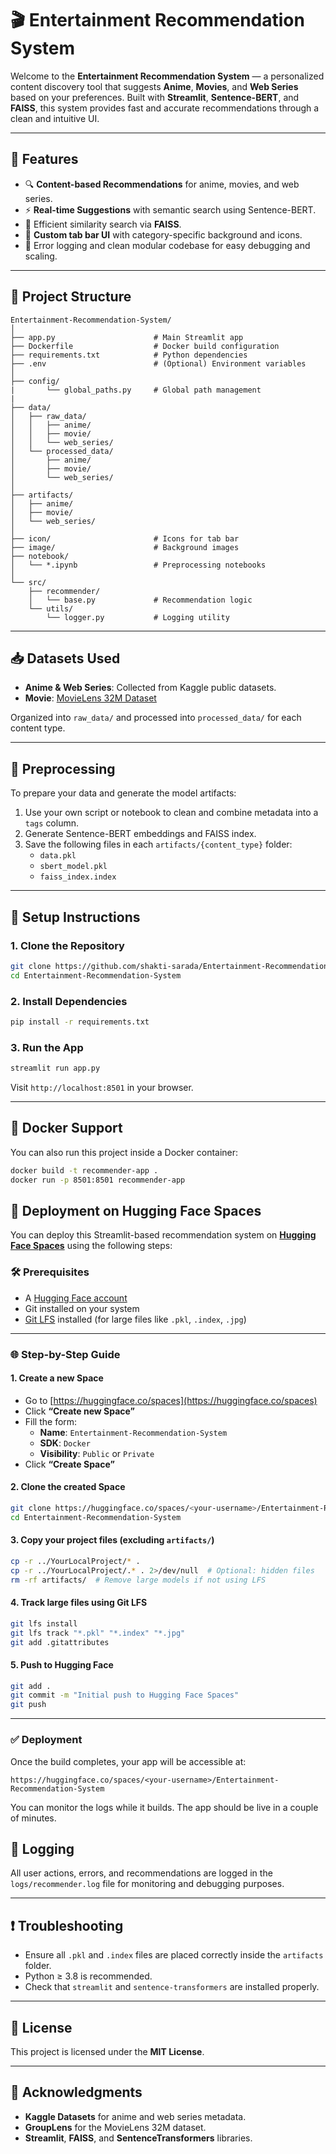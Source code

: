 # 🎬 Entertainment Recommendation System

Welcome to the **Entertainment Recommendation System** — a personalized content discovery tool that suggests **Anime**, **Movies**, and **Web Series** based on your preferences. Built with **Streamlit**, **Sentence-BERT**, and **FAISS**, this system provides fast and accurate recommendations through a clean and intuitive UI.

---

## 🚀 Features

- 🔍 **Content-based Recommendations** for anime, movies, and web series.
- ⚡ **Real-time Suggestions** with semantic search using Sentence-BERT.
- 🧠 Efficient similarity search via **FAISS**.
- 🎨 **Custom tab bar UI** with category-specific background and icons.
- 🧾 Error logging and clean modular codebase for easy debugging and scaling.

---

## 📂 Project Structure

```
Entertainment-Recommendation-System/
│
├── app.py                      # Main Streamlit app
├── Dockerfile                  # Docker build configuration
├── requirements.txt            # Python dependencies
├── .env                        # (Optional) Environment variables
│
├── config/
|       └── global_paths.py     # Global path management
|
├── data/
│   ├── raw_data/
│   │   ├── anime/
│   │   ├── movie/
│   │   └── web_series/
│   └── processed_data/
│       ├── anime/
│       ├── movie/
│       └── web_series/
│
├── artifacts/
│   ├── anime/
│   ├── movie/
│   └── web_series/
│
├── icon/                       # Icons for tab bar
├── image/                      # Background images
├── notebook/
│   └── *.ipynb                 # Preprocessing notebooks
│
└── src/
    ├── recommender/
    │   └── base.py             # Recommendation logic
    └── utils/
        └── logger.py           # Logging utility
```

---

## 📥 Datasets Used

- **Anime & Web Series**: Collected from Kaggle public datasets.
- **Movie**: [MovieLens 32M Dataset](https://grouplens.org/datasets/movielens/)

Organized into `raw_data/` and processed into `processed_data/` for each content type.

---

## 🧪 Preprocessing

To prepare your data and generate the model artifacts:

1. Use your own script or notebook to clean and combine metadata into a `tags` column.
2. Generate Sentence-BERT embeddings and FAISS index.
3. Save the following files in each `artifacts/{content_type}` folder:
   - `data.pkl`
   - `sbert_model.pkl`
   - `faiss_index.index`

---

## 🔧 Setup Instructions

### 1. Clone the Repository

```bash
git clone https://github.com/shakti-sarada/Entertainment-Recommendation-System.git
cd Entertainment-Recommendation-System
```

### 2. Install Dependencies

```bash
pip install -r requirements.txt
```

### 3. Run the App

```bash
streamlit run app.py
```

Visit `http://localhost:8501` in your browser.

---

## 🐳 Docker Support

You can also run this project inside a Docker container:

```bash
docker build -t recommender-app .
docker run -p 8501:8501 recommender-app
```

## 🚀 Deployment on Hugging Face Spaces

You can deploy this Streamlit-based recommendation system on **[Hugging Face Spaces](https://huggingface.co/spaces)** using the following steps:

### 🛠 Prerequisites

- A [Hugging Face account](https://huggingface.co/join)
- Git installed on your system
- [Git LFS](https://git-lfs.com/) installed (for large files like `.pkl`, `.index`, `.jpg`)

---

### 🌐 Step-by-Step Guide

#### 1. Create a new Space
- Go to [https://huggingface.co/spaces](https://huggingface.co/spaces)
- Click **“Create new Space”**
- Fill the form:
  - **Name**: `Entertainment-Recommendation-System`
  - **SDK**: `Docker`
  - **Visibility**: `Public` or `Private`
- Click **“Create Space”**

#### 2. Clone the created Space
```bash
git clone https://huggingface.co/spaces/<your-username>/Entertainment-Recommendation-System
cd Entertainment-Recommendation-System
```

#### 3. Copy your project files (excluding `artifacts/`)
```bash
cp -r ../YourLocalProject/* .
cp -r ../YourLocalProject/.* . 2>/dev/null  # Optional: hidden files
rm -rf artifacts/  # Remove large models if not using LFS
```

#### 4. Track large files using Git LFS
```bash
git lfs install
git lfs track "*.pkl" "*.index" "*.jpg"
git add .gitattributes
```

#### 5. Push to Hugging Face
```bash
git add .
git commit -m "Initial push to Hugging Face Spaces"
git push
```

---

### ✅ Deployment

Once the build completes, your app will be accessible at:

```
https://huggingface.co/spaces/<your-username>/Entertainment-Recommendation-System
```

You can monitor the logs while it builds. The app should be live in a couple of minutes.


## 📒 Logging

All user actions, errors, and recommendations are logged in the `logs/recommender.log` file for monitoring and debugging purposes.

---

## ❗ Troubleshooting

- Ensure all `.pkl` and `.index` files are placed correctly inside the `artifacts` folder.
- Python ≥ 3.8 is recommended.
- Check that `streamlit` and `sentence-transformers` are installed properly.

---

## 📄 License

This project is licensed under the **MIT License**.

---

## 🙏 Acknowledgments

- **Kaggle Datasets** for anime and web series metadata.
- **GroupLens** for the MovieLens 32M dataset.
- **Streamlit**, **FAISS**, and **SentenceTransformers** libraries.
